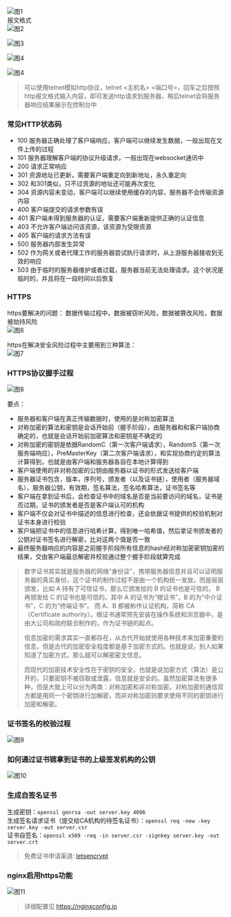 ![图1](../assets/img/http-1.png)   
报文格式  
![图2](../assets/img/http-2.jpg)  

![图3](../assets/img/http-3.png)  

![图4](../assets/img/http-4.png)   

![图4](../assets/img/http-5.png)   

> 可以使用telnet模拟http协议，telnet <主机名> <端口号>，回车之后按照http报文格式输入内容，即可发送http请求到服务器，稍后telnet会将服务器响应结果展示在控制台中

### 常见HTTP状态码
- 100   服务器正确处理了客户端响应，客户端可以继续发生数据，一般出现在文件上传的过程  
- 101   服务器理解客户端的协议升级请求，一般出现在websocket通讯中  
- 200   请求正常响应  
- 301   资源地址已更新，需要客户端重定向到新地址，永久重定向  
- 302   和301类似，只不过资源的地址还可能再次变化  
- 304   资源内容未变动，客户端可以继续使用缓存的内容，服务器不会传输资源内容
- 400   客户端提交的请求参数有误
- 401   客户端未得到服务器的认证，需要客户端重新提供正确的认证信息
- 403   不允许客户端访问该资源，该资源为受限资源
- 405   客户端的请求方法有误
- 500   服务器内部发生异常
- 502   作为网关或者代理工作的服务器尝试执行请求时，从上游服务器接收到无效的响应
- 503   由于临时的服务器维护或者过载，服务器当前无法处理请求。这个状况是临时的，并且将在一段时间以后恢复

### HTTPS
https要解决的问题： 数据传输过程中，数据被窃听风险，数据被篡改风险，数据被劫持风险   
![图6](../assets/img/http-6.png)   

https在解决安全风险过程中主要用到三种算法：  
![图7](../assets/img/http-7.png)   

### HTTPS协议握手过程
![图8](../assets/img/http-8.png)    

要点：   

- 服务器和客户端在真正传输数据时，使用的是对称加密算法   
- 对称加密的算法和密钥是会话开始前（握手阶段），由服务器和和客户端协商确定的，也就是会话开始前加密算法和密钥是不确定的   
- 对称加密的密钥是依据RandomC（第一次客户端请求），RandomS（第一次服务端响应），PreMasterKey（第二次客户端请求），和实现协商约定的算法计算得到，也就是由客户端和服务器各自在本地计算得到   
- 客户端使用的非对称加密的公钥由服务器以证书的形式发送给客户端   
- 服务器证书包含，版本，序列号，颁发者（以及证书链），使用者（服务器域名），服务器公钥，有效期，签名算法，签名哈希算法，证书签名等   
- 客户端在拿到证书后，会检查证书中的域名是否是当前要访问的域名，证书是否过期，证书的颁发者是否是客户端认可的机构   
- 客户端不仅会对证书中描述的信息进行检查，还会依据证书提供的校验机制对证书本身进行校验   
- 客户端把证书中的信息进行哈希计算，得到唯一哈希值，然后拿证书颁发者的公钥对证书签名进行解密，比对这两个值是否一致   
- 最终服务器响应的内容是之前握手阶段所有信息的hash经对称加密密钥加密的结果，交由客户端最总解密并校验通过整个握手阶段就算完成   

> 数字证书其实就是服务器的网络“身份证”，携带服务器信息并且可以证明服务器的真实身份，这个证书的制作过程不是由一个机构统一发放，而是层层颁发，比如 A 持有了可信证书，那么它颁发给的 B 的证书也是可信的， B 再颁发给 C 的证书也是可信的。其中 A 的证书为“根证书”，B 的为“中介证书”，C 的为“终端证书”。 而 A、B 都被称作认证机构，简称 CA（Certificate authority）。根证书通常预先安装在操作系统和浏览器中，是由大公司和政府联合制作的，作为证书链的起点。  
> 
> 信息加密的需求其实一直都存在，从古代开始就使用各种技术来加密重要的信息，但是古代的加密安全程度都是基于加密方式的。也就是说，别人如果知道了加密方式，那么就可以解密密文信息。  
> 
> 而现代的加密技术安全性在于密钥的安全，也就是说加密方式（算法）是公开的，只要密钥不被窃取或泄露，信息就是安全的。虽然加密算法有很多种，但是大致上可以分为两类：对称加密和非对称加密。对称加密的通信双方都是用同一个密钥进行加解密，而非对称加密则要求使用不同的密钥进行加密和解密。

### 证书签名的校验过程
![图9](../assets/img/http-9.png)   

### 如何通过证书链拿到证书的上级签发机构的公钥
![图10](../assets/img/http-10.png)  

### 生成自签名证书
生成密钥：`openssl genrsa -out server.key 4096`  
生成签名请求证书（提交给CA机构的待签名证书）：`openssl req -new -key server.key -out server.csr`  
证书自签名：`openssl x509 -req -in server.csr -signkey server.key -out server.crt`
> 免费证书申请渠道: [letsencrypt](http://wiki.baozun.com/pages/createpage.action?spaceKey=ECS&title=letsencrypt&linkCreation=true&fromPageId=28353258)

### nginx启用https功能
![图11](../assets/img/http-11.png)  
> 详细配置见 https://nginxconfig.io